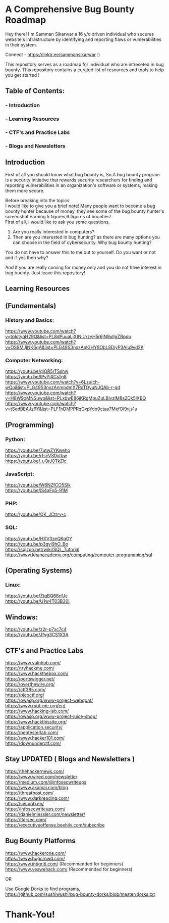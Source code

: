 # A Comprehensive Bug Bounty Roadmap 

Hey there! I'm Samman Sikarwar a 16 y/o driven individual who secures website's infrastructure by identifying and reporting flaws or vulnerabilities in their system.  

Connect - https://linktr.ee/sammansikarwar  :)

This repository serves as a roadmap for individual who are intreseted in bug bounty. This repository contains a curated list of resources and tools to help you get started !   

## Table of Contents:

### - Introduction
### - Learning Resources
### - CTF's and Practice Labs
### - Blogs and Newsletters

## Introduction

First of all you should know what bug bounty is,
So A bug bounty program is a security initiative that rewards security researchers for finding and reporting vulnerabilities in an organization's software or systems, making them more secure.  

Before breaking into the topics.  
I would like to give you a brief note!
Many people want to become a bug bounty hunter because of money, they see some of the bug bounty hunter's screenshot earning 5 figures,6 figures of bounties!  
First of all, I would like to ask you some questions,  
1) Are you really interested in computers?  
2) Then are you interested in bug hunting? as there are many options you can choose in the field of cybersecurity. Why bug bounty hunting?  

You do not have to answer this to me but to yourself. Do you want or not and if yes then why?  

And if you are really coming for money only and you do not have interest in bug bounty. Just leave this repository!  

## Learning Resources

## (Fundamentals)
### History and Basics:
https://www.youtube.com/watch?v=tpIctyqH29Q&list=PL8dPuuaLjXtNlUrzyH5r6jN9ulIgZBpdo  
https://www.youtube.com/watch?v=OS9MJjNK6gA&list=PLG49S3nxzAnlGHY8ObL8DiyP3AIu9vd3K  

### Computer Networking:
https://youtu.be/qiQR5rTSshw  
https://youtu.be/IPvYjXCsTg8  
https://www.youtube.com/watch?v=6LzuIch-wQo&list=PLG49S3nxzAnmpdmX7RoTOyuNJQAb-r-gd  
https://www.youtube.com/watch?v=H8W9oMNSuwo&list=PLxbwE86jKRgMpuZuLBivzlM8s2Dk5lXBQ  
https://www.youtube.com/watch?v=tSodBEAJz9Y&list=PLF1hDMPPRqGxpYdo0ctaa7MxfOi9vjs1u  

## (Programming)

### Python:
https://youtu.be/7utwZYKweho  
https://youtu.be/rfscVS0vtbw  
https://youtu.be/_uQrJ0TkZlc  

### JavaScript:
https://youtu.be/W6NZfCO5SIk  
https://youtu.be/jS4aFq5-91M  

### PHP:
https://youtu.be/OK_JCtrrv-c  

### SQL:
https://youtu.be/HXV3zeQKqGY  
https://youtu.be/p3qvj9hO_Bo  
https://sqlzoo.net/wiki/SQL_Tutorial  
https://www.khanacademy.org/computing/computer-programming/sql  

## (Operating Systems)

### Linux:
https://youtu.be/ZtqBQ68cfJc  
https://youtu.be/U1w4T03B30I  

## Windows:
https://youtu.be/z2r-p7xc7c4  
https://youtu.be/Jfvg3CS1X3A  

## CTF's and Practice Labs
https://www.vulnhub.com/  
https://tryhackme.com/  
https://www.hackthebox.com/  
https://portswigger.net/  
https://overthewire.org/  
https://ctf365.com/  
https://picoctf.org/  
https://owasp.org/www-project-webgoat/  
https://www.root-me.org/en/  
https://www.hacking-lab.com/  
https://owasp.org/www-project-juice-shop/  
https://www.hackthissite.org/  
https://application.security/  
https://pentesterlab.com/  
https://www.hacker101.com/  
https://downunderctf.com/  

## Stay UPDATED ( Blogs and Newsletters )
https://thehackernews.com/  
https://www.wired.com/newsletter  
https://medium.com/@infosecwriteups  
https://www.akamai.com/blog  
https://threatpost.com/  
https://www.darkreading.com/  
https://securib.ee/  
https://infosecwriteups.com/  
https://danielmiessler.com/newsletter/  
https://tldrsec.com/  
https://executiveoffense.beehiiv.com/subscribe  

## Bug Bounty Platforms
https://www.hackerone.com/  
https://www.bugcrowd.com/  
https://www.intigriti.com/ (Recommended for beginners)  
https://www.yeswehack.com/ (Recommended for beginners)  
  
OR  
  
Use Google Dorks to find programs,  
https://github.com/sushiwushi/bug-bounty-dorks/blob/master/dorks.txt  

# Thank-You!















